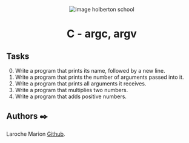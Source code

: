 <p align="center">
<picture>
 <source media="(prefers-color-scheme: dark)" srcset="https://images.squarespace-cdn.com/content/v1/5a4bfe8bf09ca4228ceca3b7/1539139199598-ANH454IHZI1OKWONKRXY/logo.jpg?format=2500w">
 <source media="(prefers-color-scheme: light)" srcset="https://encrypted-tbn0.gstatic.com/images?q=tbn:ANd9GcQIrK23KvJPB7XdZrIk9mHwe3GZvtsUZLjkh-eG6KRgCLeWu3MW0kFcggq4COpLmeZviQ&usqp=CAU">
 <img alt="image holberton school" src="https://apply.holbertonschool.com/auth/sign_up?country=fr&locale=fr">
</picture>
</p>


<B><h1 align="center">
C - argc, argv
</h1></B>

## **Tasks**
0. Write a program that prints its name, followed by a new line.
1. Write a program that prints the number of arguments passed into it.
2. Write a program that prints all arguments it receives.
3. Write a program that multiplies two numbers.
4. Write a program that adds positive numbers.

## **Authors** :black_nib:

Laroche Marion [Github](https://github.com/Mamuche).
